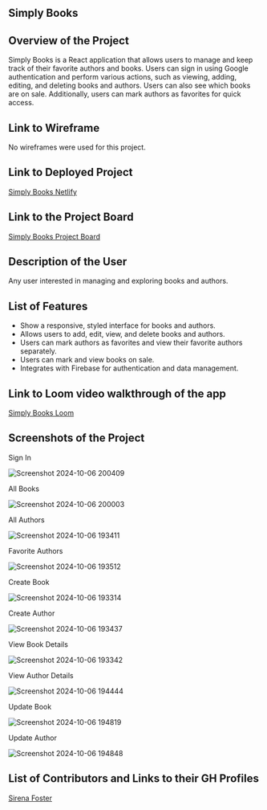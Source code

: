 ## Simply Books

## Overview of the Project
Simply Books is a React application that allows users to manage and keep track of their favorite authors and books. Users can sign in using Google authentication and perform various actions, such as viewing, adding, editing, and deleting books and authors. Users can also see which books are on sale. Additionally, users can mark authors as favorites for quick access.

## Link to Wireframe
No wireframes were used for this project.

## Link to Deployed Project
[Simply Books Netlify](https://sirenas-simply-books.netlify.app)

## Link to the Project Board
[Simply Books Project Board](https://github.com/users/sirenabailie/projects/1)

## Description of the User
Any user interested in managing and exploring books and authors.

## List of Features
* Show a responsive, styled interface for books and authors.
* Allows users to add, edit, view, and delete books and authors.
* Users can mark authors as favorites and view their favorite authors separately.
* Users can mark and view books on sale.
* Integrates with Firebase for authentication and data management.

## Link to Loom video walkthrough of the app
[Simply Books Loom](https://www.loom.com/share/0b321797f8514213afc77060675c4091)

## Screenshots of the Project
Sign In

![Screenshot 2024-10-06 200409](https://github.com/user-attachments/assets/3090266c-8e21-4158-b4b8-42a62bf53f75)

All Books

![Screenshot 2024-10-06 200003](https://github.com/user-attachments/assets/12930c47-df3a-4766-aa90-60efd1357e5b)

All Authors

![Screenshot 2024-10-06 193411](https://github.com/user-attachments/assets/00c7aa07-492b-433e-ad67-f503038b09e5)

Favorite Authors

![Screenshot 2024-10-06 193512](https://github.com/user-attachments/assets/6fa401b3-88d3-4c78-8467-669d1a9e5ab6)

Create Book

![Screenshot 2024-10-06 193314](https://github.com/user-attachments/assets/d58f87b0-281d-4059-a127-ee4e3759badb)

Create Author

![Screenshot 2024-10-06 193437](https://github.com/user-attachments/assets/89af6f71-35c3-4914-88df-701cae09b3b6)

View Book Details

![Screenshot 2024-10-06 193342](https://github.com/user-attachments/assets/dab0bf0d-ca92-4d4e-a82d-576a6409092a)

View Author Details

![Screenshot 2024-10-06 194444](https://github.com/user-attachments/assets/d770654b-a4f2-428c-88b9-a2b378c8f122)

Update Book

![Screenshot 2024-10-06 194819](https://github.com/user-attachments/assets/d53852fb-e79d-4aec-85b7-b140409fabc7)

Update Author

![Screenshot 2024-10-06 194848](https://github.com/user-attachments/assets/b0dbf179-20a8-430e-b5aa-f9059fd4b047)


## List of Contributors and Links to their GH Profiles
[Sirena Foster](https://github.com/sirenabailie)
